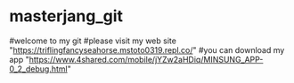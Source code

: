 # masterjang_git
#welcome to my git
#please visit my web site "https://triflingfancyseahorse.mstoto0319.repl.co/"
#you can download my app "https://www.4shared.com/mobile/jYZw2aHDiq/MINSUNG_APP-0_2_debug.html"
